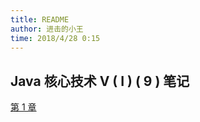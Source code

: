 ```yaml
---
title: README  
author: 进击的小王 
time: 2018/4/28 0:15
---    
```


## Java 核心技术 V ( I ) ( 9 ) 笔记

[第 1 章]('https://t.cn/Ru63qfI')